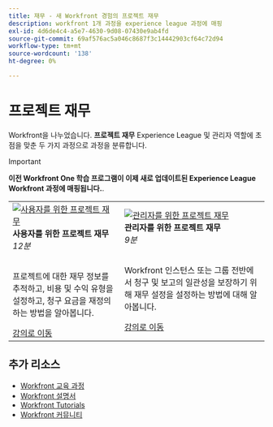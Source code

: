 ```yaml
---
title: 재무 - 새 Workfront 경험의 프로젝트 재무
description: workfront 1개 과정을 experience league 과정에 매핑
exl-id: 4d6de4c4-a5e7-4630-9d08-07430e9ab4fd
source-git-commit: 69af576ac5a046c8687f3c14442903cf64c72d94
workflow-type: tm+mt
source-wordcount: '138'
ht-degree: 0%

---
```


# 프로젝트 재무

Workfront을 나누었습니다. **프로젝트 재무** Experience League 및 관리자 역할에 초점을 맞춘 두 가지 과정으로 과정을 분류합니다.

>[!IMPORTANT]
>
>**이전 Workfront One 학습 프로그램이 이제 새로 업데이트된 Experience League Workfront 과정에 매핑됩니다.**.

<table>
  <tr>
   <td>
      <a href="https://experienceleague.adobe.com/docs/courses/using/workfront-u-1-2023-1-finances.html">
      <img alt="사용자를 위한 프로젝트 재무" src="https://cdn.experienceleague.adobe.com/thumb/project-finances-for-users.png"/>
      </a>
      <div>
         <strong>사용자를 위한 프로젝트 재무</strong></a>         
         <br/><em>12분</em>
      </div>
      <p>
        <br/>
         프로젝트에 대한 재무 정보를 추적하고, 비용 및 수익 유형을 설정하고, 청구 요금을 재정의하는 방법을 알아봅니다.
      </p>
      <a  rel="noreferrer" target="_blank" href="https://experienceleague.adobe.com/docs/courses/using/workfront-u-1-2023-1-finances.html" class="spectrum-Button spectrum-Button--primary spectrum-Button--sizeM">
      <span class="spectrum-Button-label has-no-wrap has-text-weight-bold">강의로 이동</span>
      </a>
   </td>
      <td>
      <a href="https://experienceleague.adobe.com/docs/courses/using/workfront-a-1-2023-1-finances.html">
      <img alt="관리자를 위한 프로젝트 재무" src="https://cdn.experienceleague.adobe.com/thumb/project-finances-for-administrators.png"/>
      </a>
      <div>
         <strong>관리자를 위한 프로젝트 재무</strong></a>         
         <br/><em>9분</em>
      </div>
      <p>
        <br/>
         Workfront 인스턴스 또는 그룹 전반에서 청구 및 보고의 일관성을 보장하기 위해 재무 설정을 설정하는 방법에 대해 알아봅니다.
      </p>
      <a  rel="noreferrer" target="_blank" href="https://experienceleague.adobe.com/docs/courses/using/workfront-a-1-2023-1-finances.html" class="spectrum-Button spectrum-Button--primary spectrum-Button--sizeM">
      <span class="spectrum-Button-label has-no-wrap has-text-weight-bold">강의로 이동</span>
      </a>
   </td>
  </tr>

</table>

## 추가 리소스

* [Workfront 교육 과정](https://experienceleague.adobe.com/?lang=en&amp;Solution=Workfront#courses)
* [Workfront 설명서](https://experienceleague.adobe.com/docs/workfront.html)
* [Workfront Tutorials](https://experienceleague.adobe.com/docs/workfront-learn/tutorials-workfront/home.html)
* [Workfront 커뮤니티](https://experienceleaguecommunities.adobe.com/t5/workfront/ct-p/workfront)



